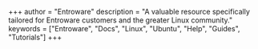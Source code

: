 +++
author = "Entroware"
description = "A valuable resource specifically tailored for Entroware customers and the greater Linux community."
keywords = ["Entroware", "Docs", "Linux", "Ubuntu", "Help", "Guides", "Tutorials"]
+++
